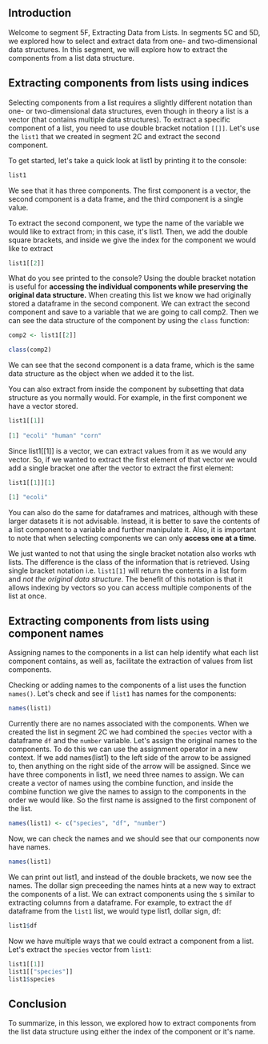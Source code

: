 ## Introduction

Welcome to segment 5F, Extracting Data from Lists. In segments 5C and 5D, we explored how to select and extract data from one- and two-dimensional data structures. In this segment, we will explore how to extract the components from a list data structure.

## Extracting components from lists using indices

Selecting components from a list requires a slightly different notation than one- or two-dimensional data structures, even though in theory a list is a vector (that contains multiple data structures). To extract a specific component of a list, you need to use double bracket notation `[[]]`. Let's use the `list1` that we created in segment 2C and extract the second component. 

To get started, let's take a quick look at list1 by printing it to the console:

```r
list1
```

We see that it has three components. The first component is a vector, the second component is a data frame, and the third component is a single value. 

To extract the second component, we type the name of the variable we would like to extract from; in this case, it's list1. Then, we add the double square brackets, and inside we give the index for the component we would like to extract

```r
list1[[2]]
```

What do you see printed to the console? Using the double bracket notation is useful for **accessing the individual components while preserving the original data structure.** When creating this list we know we had originally stored a dataframe in the second component. We can extract the second component and save to a variable that we are going to call comp2. Then we can see the data structure of the component by using the `class` function:

```r
comp2 <- list1[[2]]

class(comp2)
```

We can see that the second component is a data frame, which is the same data structure as the object when we added it to the list.

You can also extract from inside the component by subsetting that data structure as you normally would. For example, in the first component we have a vector stored. 

```r
list1[[1]]
	
[1] "ecoli" "human" "corn" 
```

Since list1[[1]] is a vector, we can extract values from it as we would any vector. So, if we wanted to extract the first element of that vector we would add a single bracket one after the vector to extract the first element:

```r
list1[[1]][1]

[1] "ecoli"
```

You can also do the same for dataframes and matrices, although with these larger datasets it is not advisable. Instead, it is better to save the contents of a list component to a variable and further manipulate it. Also, it is important to note that when selecting components we can only **access one at a time**.

We just wanted to not that using the single bracket notation also works wth lists. The difference is the class of the information that is retrieved. Using single bracket notation i.e. `list1[1]` will return the contents in a list form and *not the original data structure*. The benefit of this notation is that it allows indexing by vectors so you can access multiple components of the list at once.

## Extracting components from lists using component names

Assigning names to the components in a list can help identify what each list component contains, as well as, facilitate the extraction of values from list components. 

Checking or adding names to the components of a list uses the function `names()`. Let's check and see if `list1` has names for the components:

```r
names(list1) 
```

Currently there are no names associated with the components. When we created the list in segment 2C we had combined the `species` vector with  a dataframe `df` and the `number` variable. Let's assign the original names to the components. To do this we can use the assignment operator in a new context. If we add names(list1) to the left side of the arrow to be assigned to, then anything on the right side of the arrow will be assigned. Since we have three components in list1, we need three names to assign. We can create a vector of names using the combine function, and inside the combine function we give the names to assign to the components in the order we would like. So the first name is assigned to the first component of the list.

```r
names(list1) <- c("species", "df", "number")
```

Now, we can check the names and we should see that our components now have names.

```r
names(list1)
```

We can print out list1, and instead of the double brackets, we now see the names. The dollar sign preceeding the names hints at a new way to extract the components of a list. We can extract components using the `$` similar to extracting columns from a dataframe. For example, to extract the `df` dataframe from the `list1` list, we would type list1, dollar sign, df:

```r
list1$df
```

Now we have multiple ways that we could extract a component from a list. Let's extract the `species` vector from `list1`:

```r
list1[[1]]
list1[["species"]]
list1$species
```

## Conclusion

To summarize, in this lesson, we explored how to extract components from the list data structure using either the index of the component or it's name.
